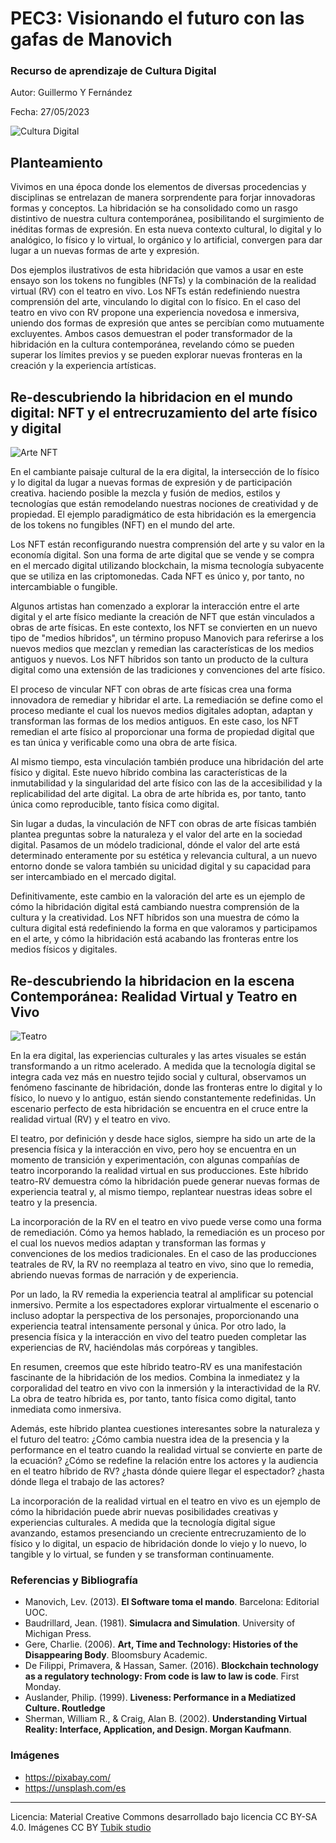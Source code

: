 
# PEC3: Visionando el futuro con las gafas de Manovich 

### Recurso de aprendizaje de Cultura Digital 


Autor: Guillermo Y Fernández 


Fecha: 27/05/2023

![Cultura Digital](https://miro.medium.com/max/1400/0*9PyyNvrO2PcD3KuU.png) 



## Planteamiento


Vivimos en una época donde los elementos de diversas procedencias y disciplinas se entrelazan de manera sorprendente para forjar innovadoras formas y conceptos.
La hibridación se ha consolidado como un rasgo distintivo de nuestra cultura contemporánea, posibilitando el surgimiento de inéditas formas de expresión. En esta nueva contexto cultural, lo digital y lo analógico, lo físico y lo virtual, lo orgánico y lo artificial, convergen para dar lugar a un nuevas formas de arte y expresión.

Dos ejemplos ilustrativos de esta hibridación  que vamos a usar en este ensayo son los tokens no fungibles (NFTs) y la combinación de la realidad virtual (RV) con el teatro en vivo. Los NFTs están redefiniendo nuestra comprensión del arte, vinculando lo digital con lo físico.
En el caso  del teatro en vivo con RV propone una experiencia novedosa e inmersiva, uniendo dos formas de expresión que antes se percibían como mutuamente excluyentes.
Ambos casos demuestran el poder transformador de la hibridación en la cultura contemporánea, revelando cómo se pueden superar los límites previos y se pueden explorar nuevas fronteras en la creación y la experiencia artísticas.


## Re-descubriendo la hibridacion en el mundo digital: NFT y el entrecruzamiento del arte físico y digital

![Arte NFT](https://cdn.pixabay.com/photo/2014/07/21/03/53/digital-art-398342_1280.png)

En el cambiante paisaje cultural de la era digital, la intersección de lo físico y lo digital da lugar a nuevas formas de expresión y de participación creativa. haciendo posible la  mezcla y fusión de medios, estilos y tecnologías que están remodelando nuestras nociones de creatividad y de propiedad. El ejemplo paradigmático de esta hibridación es la emergencia de los tokens no fungibles (NFT) en el mundo del arte.

Los NFT están reconfigurando nuestra comprensión del arte y su valor en la economía digital. Son una forma de arte digital que se vende y se compra en el mercado digital utilizando blockchain, la misma tecnología subyacente que se utiliza en las criptomonedas. Cada NFT es único y, por tanto, no intercambiable o fungible.

Algunos artistas han comenzado a explorar la interacción entre el arte digital y el arte físico mediante la creación de NFT que están vinculados a obras de arte físicas. En este contexto, los NFT se convierten en un nuevo tipo de "medios híbridos", un término propuso Manovich para referirse a los nuevos medios que mezclan y remedian las características de los medios antiguos y nuevos. Los NFT híbridos son tanto un producto de la cultura digital como una extensión de las tradiciones y convenciones del arte físico.

El proceso de vincular NFT con obras de arte físicas crea una forma innovadora de remediar y hibridar el arte. La remediación se define como  el proceso mediante el cual los nuevos medios digitales adoptan, adaptan y transforman las formas de los medios antiguos. En este caso, los NFT remedian el arte físico al proporcionar una forma de propiedad digital que es tan única y verificable como una obra de arte física.

Al mismo tiempo, esta vinculación también produce una hibridación del arte físico y digital. Este nuevo híbrido combina las características de la inmutabilidad y la singularidad del arte físico con las de la accesibilidad y la replicabilidad del arte digital. La obra de arte híbrida es, por tanto, tanto única como reproducible, tanto física como digital.

Sin lugar a dudas, la vinculación de NFT con obras de arte físicas también plantea preguntas sobre la naturaleza y el valor del arte en la sociedad digital. Pasamos de un módelo tradicional, dónde el valor del arte  está determinado enteramente por su estética y  relevancia cultural, a un nuevo entorno donde se valora también su unicidad digital y su capacidad para ser intercambiado en el mercado digital.

Definitivamente, este cambio en la valoración del arte es un ejemplo de cómo la hibridación digital está cambiando nuestra comprensión de la cultura y la creatividad. Los NFT híbridos son una muestra de cómo la cultura digital está redefiniendo la forma en que valoramos y participamos en el arte, y cómo la hibridación está acabando las fronteras entre los medios físicos y digitales.


## Re-descubriendo la hibridacion en la escena Contemporánea: Realidad Virtual y Teatro en Vivo

![Teatro](https://images.unsplash.com/photo-1574267432309-3c7d5ed31b9e?ixlib=rb-4.0.3&ixid=M3wxMjA3fDB8MHxwaG90by1wYWdlfHx8fGVufDB8fHx8fA%3D%3D&auto=format&fit=crop&w=1031&q=80)

En la era digital, las experiencias culturales y las artes visuales se están transformando a un ritmo acelerado. A medida que la tecnología digital se integra cada vez más en nuestro tejido social y cultural, observamos un fenómeno fascinante de hibridación, donde las fronteras entre lo digital y lo físico, lo nuevo y lo antiguo, están siendo constantemente redefinidas. Un escenario perfecto de esta hibridación se encuentra en el cruce entre la realidad virtual (RV) y el teatro en vivo.

El teatro, por definición y desde hace siglos, siempre ha sido un arte de la presencia física y la interacción en vivo, pero hoy se encuentra en un momento de transición y experimentación, con algunas compañías de teatro incorporando la realidad virtual en sus producciones. Este híbrido teatro-RV demuestra cómo la hibridación puede generar nuevas formas de experiencia teatral y, al mismo tiempo, replantear nuestras ideas sobre el teatro y la presencia.

La incorporación de la RV en el teatro en vivo puede verse como una forma de remediación. Cómo ya hemos hablado, la remediación es un proceso por el cual los nuevos medios adaptan y transforman las formas y convenciones de los medios tradicionales. En el caso de las producciones teatrales de RV, la RV no reemplaza al teatro en vivo, sino que lo remedia, abriendo nuevas formas de narración y de experiencia.

Por un lado, la RV remedia la experiencia teatral al amplificar su potencial inmersivo. Permite a los espectadores explorar virtualmente el escenario o incluso adoptar la perspectiva de los personajes, proporcionando una experiencia teatral intensamente personal y única.
Por otro lado, la presencia física y la interacción en vivo del teatro pueden completar las experiencias de RV, haciéndolas más corpóreas y tangibles.

En resumen, creemos que este híbrido teatro-RV es una manifestación fascinante de la hibridación de los medios. Combina la inmediatez y la corporalidad del teatro en vivo con la inmersión y la interactividad de la RV. La obra de teatro híbrida es, por tanto, tanto física como digital, tanto inmediata como inmersiva.

Además, este híbrido plantea cuestiones interesantes sobre la naturaleza y el futuro del teatro:
 ¿Cómo cambia nuestra idea de la presencia y la performance en el teatro cuando la realidad virtual se convierte en parte de la ecuación?
  ¿Cómo se redefine la relación entre los actores y la audiencia en el teatro híbrido de RV?
  ¿hasta dónde quiere llegar el espectador? 
  ¿hasta dónde llega el trabajo de las actores?

La incorporación de la realidad virtual en el teatro en vivo es un ejemplo de cómo la hibridación puede abrir nuevas posibilidades creativas y experiencias culturales. A medida que la tecnología digital sigue avanzando, estamos presenciando un creciente entrecruzamiento de lo físico y lo digital, un espacio de hibridación donde lo viejo y lo nuevo, lo tangible y lo virtual, se funden y se transforman continuamente.


### Referencias y Bibliografía

* Manovich, Lev. (2013). **El Software toma el mando**. Barcelona: Editorial UOC. 
* Baudrillard, Jean. (1981). **Simulacra and Simulation**. University of Michigan Press.
* Gere, Charlie. (2006). **Art, Time and Technology: Histories of the Disappearing Body**. Bloomsbury Academic.
* De Filippi, Primavera, & Hassan, Samer. (2016). **Blockchain technology as a regulatory technology: From code is law to law is code**. First Monday.
* Auslander, Philip. (1999). **Liveness: Performance in a Mediatized Culture. Routledge**
* Sherman, William R., & Craig, Alan B. (2002). **Understanding Virtual Reality: Interface, Application, and Design. Morgan Kaufmann**.

### Imágenes 
* https://pixabay.com/
* https://unsplash.com/es



----

Licencia: Material Creative Commons desarrollado bajo licencia CC BY-SA 4.0. Imágenes CC BY [Tubik studio](https://blog.tubikstudio.com/how-to-create-original-flat-illustrations-designers-tips/) 


